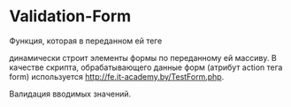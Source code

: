 # Validation-Form

Функция, которая в переданном ей теге <form> динамически строит элементы формы по переданному ей массиву. В качестве скрипта, обрабатывающего данные форм (атрибут action тега form) используется http://fe.it-academy.by/TestForm.php.
  
Валидация вводимых значений.
